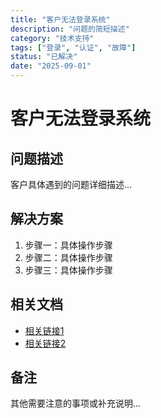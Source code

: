 ```yaml
---
title: "客户无法登录系统"
description: "问题的简短描述"
category: "技术支持"
tags: ["登录", "认证", "故障"]
status: "已解决"
date: "2025-09-01"
---
```


# 客户无法登录系统

## 问题描述
客户具体遇到的问题详细描述...

## 解决方案
1. 步骤一：具体操作步骤
2. 步骤二：具体操作步骤
3. 步骤三：具体操作步骤

## 相关文档
- [相关链接1](../../guides/example.md)
- [相关链接2](../../api-reference/example.md)

## 备注
其他需要注意的事项或补充说明...

